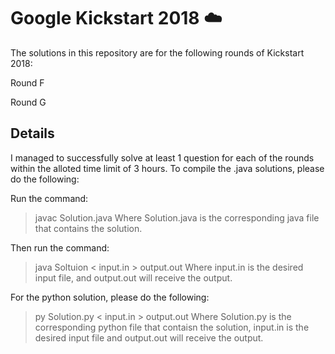 # Google Kickstart 2018 :cloud:

The solutions in this repository are for the following rounds of Kickstart 2018:

Round F

Round G

## Details
I managed to successfully solve at least 1 question for each of the rounds within the alloted time limit of 3 hours.
To compile the .java solutions, please do the following:

Run the command: 
> javac Solution.java
Where Solution.java is the corresponding java file that contains the solution.

Then run the command:
> java Soltuion < input.in > output.out
Where input.in is the desired input file, and output.out will receive the output.

For the python solution, please do the following:
> py Solution.py < input.in > output.out
Where Solution.py is the corresponding python file that contaisn the solution, input.in is the desired input file and output.out will receive the output.
